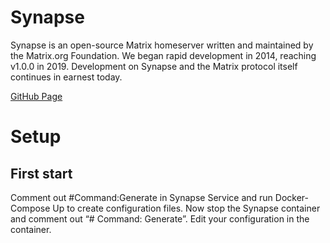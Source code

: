 # Synapse

Synapse is an open-source Matrix homeserver written and maintained by the Matrix.org Foundation. We began rapid development in 2014, reaching v1.0.0 in 2019. Development on Synapse and the Matrix protocol itself continues in earnest today.

[GitHub Page](https://github.com/matrix-org/synapse)

# Setup
## First start
Comment out #Command:Generate in Synapse Service and run Docker-Compose Up to create configuration files. Now stop the Synapse container and comment out “# Command: Generate”.
Edit your configuration in the container.
